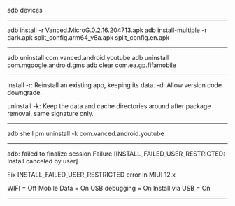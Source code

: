 
adb devices

*******************************************************************************************

adb install          -r Vanced.MicroG.0.2.16.204713.apk
adb install-multiple -r dark.apk split_config.arm64_v8a.apk split_config.en.apk

*******************************************************************************************

adb uninstall com.vanced.android.youtube
adb uninstall com.mgoogle.android.gms
adb clear     com.ea.gp.fifamobile

*******************************************************************************************

install
-r: Reinstall an existing app, keeping its data.
-d: Allow version code downgrade.

uninstall 
-k: Keep the data and cache directories around after package removal.  same signature only.

*******************************************************************************************

adb shell pm uninstall -k com.vanced.android.youtube

*******************************************************************************************

adb: failed to finalize session
Failure [INSTALL_FAILED_USER_RESTRICTED: Install canceled by user]

Fix INSTALL_FAILED_USER_RESTRICTED error in MIUI 12.x

WIFI = Off
Mobile Data = On
USB debugging = On
Install via USB = On

*******************************************************************************************

